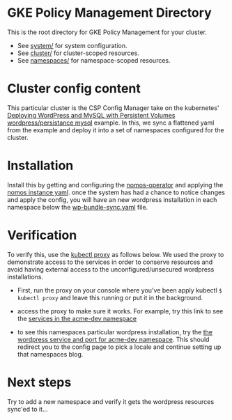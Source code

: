 # GKE Policy Management Directory

This is the root directory for GKE Policy Management for your cluster.

* See [system/](system/README.md) for system configuration.
* See [cluster/](cluster/README.md) for cluster-scoped resources.
* See [namespaces/](namespaces/README.md) for namespace-scoped resources.


# Cluster config content

This particular cluster is the CSP Config Manager take on the kubernetes'
[Deploying WordPress and MySQL with Persistent Volumes wordpress/persistance
mysql](https://kubernetes.io/docs/tutorials/stateful-application/mysql-wordpress-persistent-volume/)
example. In this, we sync a flattened yaml from the example and deploy it into a
set of namespaces configured for the cluster.

# Installation

Install this by getting and configuring the [nomos-operator](#) and applying the
[nomos instance yaml](../nomos.yaml). once the system has had a chance to notice
changes and apply the config, you will have an new wordpress installation in
each namespace below the [wp-bundle-sync.yaml](namespaces/wp-bundle-sync.yaml)
file.

# Verification

To verify this, use the
[kubectl proxy](https://kubernetes.io/docs/tasks/access-application-cluster/access-cluster/#directly-accessing-the-rest-api) as follows below. We used the proxy to demonstrate access to the services
in order to conserve resources and avoid having external access to the
unconfigured/unsecured wordpress installations.

* First, run the proxy on your console where you've been apply kubectl `$
  kubectl proxy` and leave this running or put it in the background.

* access the proxy to make sure it works. For example, try this link to see the
  [services in the acme-dev
  namespace](http://localhost:8001/api/v1/namespaces/acme-dev/services/)
  
* to see this namespaces particular wordpress installation, try the [the
  wordpress service and port for acme-dev
  namespace](http://localhost:8001/api/v1/namespaces/acme-dev/services/wordpress:80/proxy/). This
  should redirect you to the config page to pick a locale and continue setting
  up that namespaces blog.
  
  
# Next steps

Try to add a new namespace and verify it gets the wordpress resources sync'ed to
it...









